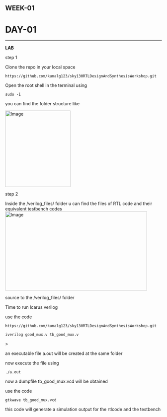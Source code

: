 ##  WEEK-01
# DAY-01
____________________________________________________________________
**LAB**

step 1

Clone the repo in your local space
<div >

```
https://github.com/kunalg123/sky130RTLDesignAndSynthesisWorkshop.git
```

</div>

Open the root shell in the terminal using
<div >

```
sudo -i
```

</div>

you can find the folder structure like

<img width="210" height="246" alt="Image" src="https://github.com/user-attachments/assets/984d6039-147e-4b49-849e-c663524d1284" />

step 2

Inside the /verilog_files/ folder u can find the files of RTL code and their equivalent testbench codes 
<img width="456" height="255" alt="Image" src="https://github.com/user-attachments/assets/e866e2f3-c540-4b40-b9ab-d6b62e5ae0a2" />

source to the /verilog_files/ folder 

Time to run Icarus verilog

use the code
<div >

```
https://github.com/kunalg123/sky130RTLDesignAndSynthesisWorkshop.git
```

<div >

```
iverilog good_mux.v tb_good_mux.v
```

</div>>

an executable file a.out will be created at the same folder

now execute the file using
<div >

```
./a.out
```

<div >
now a dumpfile tb_good_mux.vcd will be obtained

use the code
<div >

```
gtkwave tb_good_mux.vcd
```

<div >
this code will generate a simulation output for the rtlcode and the testbench


